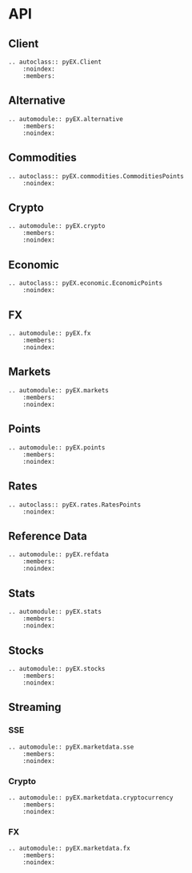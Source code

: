 # API

## Client


```eval_rst
.. autoclass:: pyEX.Client
    :noindex:
    :members:
```


## Alternative

```eval_rst
.. automodule:: pyEX.alternative
    :members:
    :noindex:
```

## Commodities

```eval_rst
.. autoclass:: pyEX.commodities.CommoditiesPoints
    :noindex:
```

## Crypto

```eval_rst
.. automodule:: pyEX.crypto
    :members:
    :noindex:
```

## Economic

```eval_rst
.. autoclass:: pyEX.economic.EconomicPoints
    :noindex:
```

## FX

```eval_rst
.. automodule:: pyEX.fx
    :members:
    :noindex:
```

## Markets

```eval_rst
.. automodule:: pyEX.markets
    :members:
    :noindex:
```

## Points

```eval_rst
.. automodule:: pyEX.points
    :members:
    :noindex:
```

## Rates

```eval_rst
.. autoclass:: pyEX.rates.RatesPoints
    :noindex:
```

## Reference Data

```eval_rst
.. automodule:: pyEX.refdata
    :members:
    :noindex:
```

## Stats

```eval_rst
.. automodule:: pyEX.stats
    :members:
    :noindex:
```

## Stocks

```eval_rst
.. automodule:: pyEX.stocks
    :members:
    :noindex:
```

## Streaming


### SSE

```eval_rst
.. automodule:: pyEX.marketdata.sse
    :members:
    :noindex:
```

### Crypto

```eval_rst
.. automodule:: pyEX.marketdata.cryptocurrency
    :members:
    :noindex:
```

### FX

```eval_rst
.. automodule:: pyEX.marketdata.fx
    :members:
    :noindex:
```